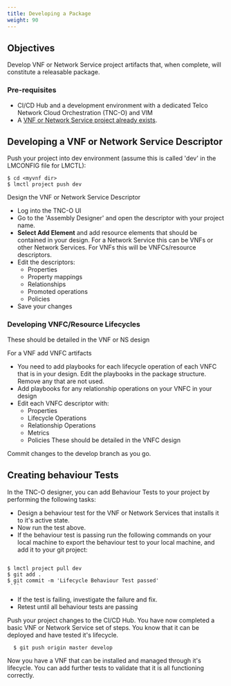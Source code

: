 ```yaml
---
title: Developing a Package
weight: 90
---
```


## Objectives

Develop VNF or Network Service project artifacts that, when complete, will constitute a releasable package.

### Pre-requisites

* CI/CD Hub and a development environment with a dedicated Telco Network Cloud Orchestration (TNC-O) and VIM
* A [VNF or Network Service project already exists](/user-guides/cicd/developing-a-project/create-new-vnf-project).

## Developing a VNF or Network Service Descriptor

Push your project into dev environment (assume this is called 'dev' in the LMCONFIG file for LMCTL):

```
$ cd <myvnf dir>
$ lmctl project push dev
```

Design the VNF or Network Service  Descriptor

- Log into the TNC-O UI
- Go to the 'Assembly Designer' and open the descriptor with your project name.
- **Select Add Element** and add resource elements that should be contained in your design. For a Network Service this can be VNFs or other Network Services. For VNFs this will be VNFCs/resource descriptors.  
- Edit the descriptors:
  - Properties
  - Property mappings
  - Relationships
  - Promoted operations
  - Policies
- Save your changes

### Developing VNFC/Resource Lifecycles 

These should be detailed in the VNF or NS design

For a VNF add VNFC artifacts

  * You need to add playbooks for each lifecycle operation of each VNFC that is in your design. Edit the playbooks in the package structure. Remove any that are not used.  
  * Add playbooks for any relationship operations on your VNFC in your design
  * Edit each VNFC descriptor with:
    * Properties
	* Lifecycle Operations
	* Relationship Operations
	* Metrics
	* Policies
    These should be detailed in the VNFC design

Commit changes to the develop branch as you go.

## Creating behaviour Tests

In the TNC-O designer, you can add Behaviour Tests to your project by performing the following tasks:

   * Design a behaviour test for the VNF or Network Services that installs it to it's active state. 
   * Now run the test above.
   * If the behaviour test is passing run the following commands on your local machine to export the behaviour test to your local machine, and add it to your git project:
      ```
	$ lmctl project pull dev
	$ git add .
	$ git commit -m 'Lifecycle Behaviour Test passed'
	 ```
	
  * If the test is failing, investigate the failure and fix.
  * Retest until all behaviour tests are passing

Push your project changes to the CI/CD Hub. You have now completed a basic VNF or Network Service set of steps. You know that it can be deployed and have tested it's lifecycle. 

```
  $ git push origin master develop
```

Now you have a VNF that can be installed and managed through it's lifecycle. You can add further tests to validate that it is all functioning correctly.


